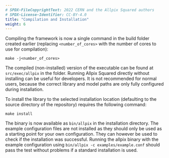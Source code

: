 ```yaml
---
# SPDX-FileCopyrightText: 2022 CERN and the Allpix Squared authors
# SPDX-License-Identifier: CC-BY-4.0
title: "Compilation and Installation"
weight: 6
---
```


Compiling the framework is now a single command in the build folder created earlier (replacing `<number_of_cores>` with the
number of cores to use for compilation):

```shell
make -j<number_of_cores>
```

The compiled (non-installed) version of the executable can be found at `src/exec/allpix` in the folder. Running Allpix
Squared directly without installing can be useful for developers. It is not recommended for normal users, because the correct
library and model paths are only fully configured during installation.

To install the library to the selected installation location (defaulting to the source directory of the repository) requires
the following command:

```shell
make install
```

The binary is now available as `bin/allpix` in the installation directory. The example configuration files are not installed
as they should only be used as a starting point for your own configuration. They can however be used to check if the
installation was successful. Running the allpix binary with the example configuration using
`bin/allpix -c examples/example.conf` should pass the test without problems if a standard installation is used.

